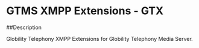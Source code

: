 # GTMS XMPP Extensions - GTX

##Description

Globility Telephony XMPP Extensions for Globility Telephony Media Server. 